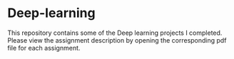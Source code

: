 # Deep-learning

This repository contains some of the Deep learning projects I completed. Please view the assignment description by opening the corresponding pdf file for each assignment.
